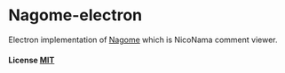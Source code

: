 Nagome-electron
===============

Electron implementation of [Nagome](https://github.com/diginatu/nagome) which is NicoNama comment viewer.

#### License [MIT](LICENSE)
